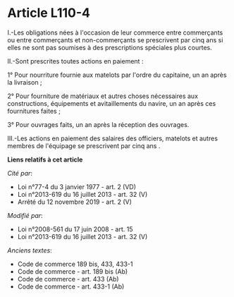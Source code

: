# Article L110-4

I.-Les obligations nées à l'occasion de leur commerce entre commerçants ou entre commerçants et non-commerçants se
prescrivent par cinq ans si elles ne sont pas soumises à des prescriptions spéciales plus courtes. 

II.-Sont prescrites toutes actions en paiement : 

1° Pour nourriture fournie aux matelots par l'ordre du capitaine, un an après la livraison ; 

2° Pour fourniture de matériaux et autres choses nécessaires aux constructions, équipements et avitaillements du navire, un
an après ces fournitures faites ; 

3° Pour ouvrages faits, un an après la réception des ouvrages. 

III.-Les actions en paiement des salaires des officiers, matelots et autres membres de l'équipage se prescrivent par cinq
ans         .

**Liens relatifs à cet article**

_Cité par_:

  - Loi n°77-4 du 3 janvier 1977 - art. 2 (VD)
  - Loi n°2013-619 du 16 juillet 2013 - art. 32 (V)
  - Arrêté du 12 novembre 2019 - art. 2 (V)

_Modifié par_:

  - Loi n°2008-561 du 17 juin 2008 - art. 15
  - Loi n°2013-619 du 16 juillet 2013 - art. 32 (V)

_Anciens textes_:

  - Code de commerce  189 bis, 433, 433-1
  - Code de commerce - art. 189 bis (Ab)
  - Code de commerce - art. 433 (Ab)
  - Code de commerce - art. 433-1 (Ab)
